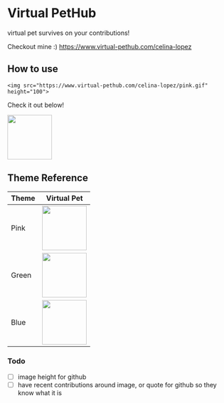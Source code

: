 # Virtual PetHub
virtual pet survives on your contributions!

Checkout mine :) https://www.virtual-pethub.com/celina-lopez


## How to use
`<img src="https://www.virtual-pethub.com/celina-lopez/pink.gif" height="100">`

Check it out below!

<img src="https://www.virtual-pethub.com/celina-lopez/pink.gif" height="100">


## Theme Reference

| Theme             | Virtual Pet                                                                |
| ----------------- | ------------------------------------------------------------------ |
| Pink | <img src="https://www.virtual-pethub.com/celina-lopez/pink.gif" height="100"> |
| Green | <img src="https://www.virtual-pethub.com/celina-lopez/green.gif" height="100"> |
| Blue | <img src="https://www.virtual-pethub.com/celina-lopez/blue.gif" height="100"> |



### Todo 

- [ ] image height for github
- [ ] have recent contributions around image, or quote for github so they know what it is
